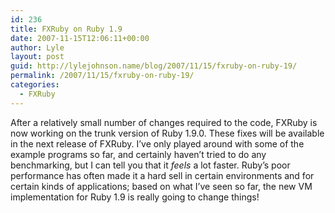 ```yaml
---
id: 236
title: FXRuby on Ruby 1.9
date: 2007-11-15T12:06:11+00:00
author: Lyle
layout: post
guid: http://lylejohnson.name/blog/2007/11/15/fxruby-on-ruby-19/
permalink: /2007/11/15/fxruby-on-ruby-19/
categories:
  - FXRuby
---
```

After a relatively small number of changes required to the code, FXRuby is now working on the trunk version of Ruby 1.9.0. These fixes will be available in the next release of FXRuby. I&#8217;ve only played around with some of the example programs so far, and certainly haven&#8217;t tried to do any benchmarking, but I can tell you that it <span style="font-style: italic">feels</span> a lot faster. Ruby&#8217;s poor performance has often made it a hard sell in certain environments and for certain kinds of applications; based on what I&#8217;ve seen so far, the new VM implementation for Ruby 1.9 is really going to change things!